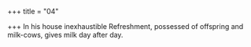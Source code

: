 +++
title = "04"

+++
In his house inexhaustible Refreshment, possessed of offspring
and milk-cows, gives milk day after day.